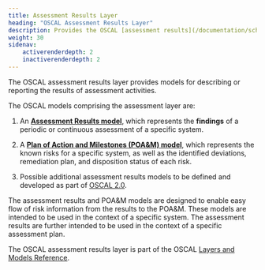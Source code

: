 ```yaml
---
title: Assessment Results Layer
heading: "OSCAL Assessment Results Layer"
description: Provides the OSCAL [assessment results](/documentation/schema/assessment-results-layer/assessment-results/) and the [plan of action and milestones](/documentation/schema/assessment-results-layer/poam/) models, which represent assessment result information.
weight: 30
sidenav:
    activerenderdepth: 2
    inactiverenderdepth: 2
---
```


The OSCAL assessment results layer provides models for describing or reporting the results of assessment activities.

The OSCAL models comprising the assessment layer are:

1. An **[Assessment Results model](assessment-results/)**, which represents the __findings__ of a periodic or continuous assessment of a specific system.

1. A **[Plan of Action and Milestones (POA&M) model](poam/)**, which represents the known risks for a specific system, as well as the identified deviations, remediation plan, and disposition status of each risk.

1. Possible additional assessment results models to be defined and developed as part of [OSCAL 2.0](https://github.com/usnistgov/OSCAL/milestones). 

The assessment results and POA&M models are designed to enable easy flow of risk information from the results to the POA&M. These models are intended to be used in the context of a specific system. The assessment results are further intended to be used in the context of a specific assessment plan.

The OSCAL assessment results layer is part of the OSCAL [Layers and Models Reference](/documentation/schema/).
